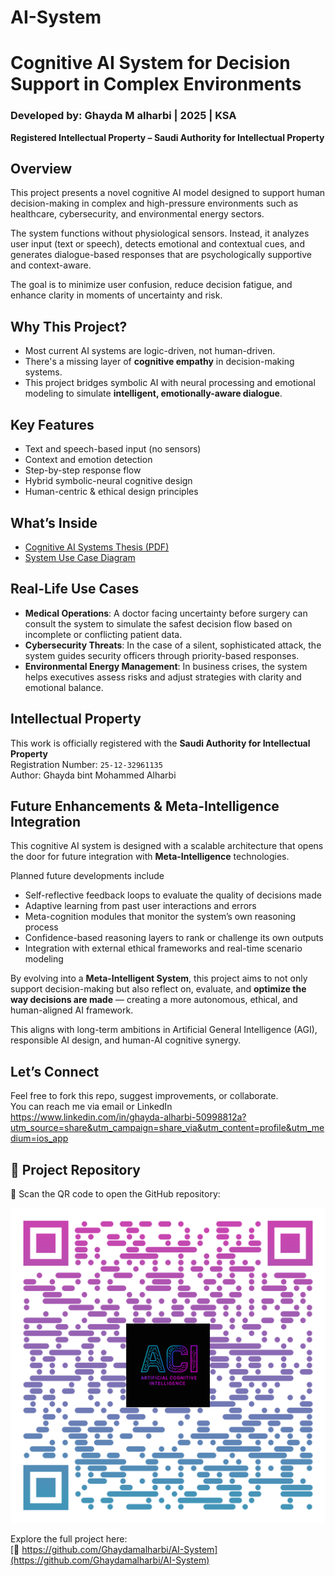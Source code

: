 # AI-System
#  Cognitive AI System for Decision Support in Complex Environments

### Developed by: Ghayda M alharbi | 2025 | KSA  
**Registered Intellectual Property – Saudi Authority for Intellectual Property**



##  Overview

This project presents a novel cognitive AI model designed to support human decision-making in complex and high-pressure environments such as healthcare, cybersecurity, and environmental energy sectors.  

The system functions without physiological sensors. Instead, it analyzes user input (text or speech), detects emotional and contextual cues, and generates dialogue-based responses that are psychologically supportive and context-aware.

The goal is to minimize user confusion, reduce decision fatigue, and enhance clarity in moments of uncertainty and risk.



## Why This Project?

- Most current AI systems are logic-driven, not human-driven.
- There's a missing layer of **cognitive empathy** in decision-making systems.
- This project bridges symbolic AI with neural processing and emotional modeling to simulate **intelligent, emotionally-aware dialogue**.



##  Key Features

-  Text and speech-based input (no sensors)
-  Context and emotion detection
-  Step-by-step response flow
-  Hybrid symbolic-neural cognitive design
-  Human-centric & ethical design principles



##  What’s Inside

- [ Cognitive AI Systems Thesis (PDF)](https://github.com/Ghaydamalharbi/AI-System/blob/main/Cognitive%20AI%20systems%20thesis%20.pdf)
- [ System Use Case Diagram](https://github.com/Ghaydamalharbi/AI-System/blob/main/IMG_0923.jpeg)


##  Real-Life Use Cases

- **Medical Operations**: A doctor facing uncertainty before surgery can consult the system to simulate the safest decision flow based on incomplete or conflicting patient data.
- **Cybersecurity Threats**: In the case of a silent, sophisticated attack, the system guides security officers through priority-based responses.
- **Environmental Energy Management**: In business crises, the system helps executives assess risks and adjust strategies with clarity and emotional balance.


##  Intellectual Property

This work is officially registered with the **Saudi Authority for Intellectual Property**  
 Registration Number: `25-12-32961135`  
 Author: Ghayda bint Mohammed Alharbi


##  Future Enhancements & Meta-Intelligence Integration

This cognitive AI system is designed with a scalable architecture that opens the door for future integration with **Meta-Intelligence** technologies.

Planned future developments include

-   Self-reflective feedback loops to evaluate the quality of decisions made
-   Adaptive learning from past user interactions and errors
-   Meta-cognition modules that monitor the system’s own reasoning process
-   Confidence-based reasoning layers to rank or challenge its own outputs
-   Integration with external ethical frameworks and real-time scenario modeling

By evolving into a **Meta-Intelligent System**, this project aims to not only support decision-making but also reflect on, evaluate, and **optimize the way decisions are made** — creating a more autonomous, ethical, and human-aligned AI framework.

This aligns with long-term ambitions in Artificial General Intelligence (AGI), responsible AI design, and human-AI cognitive synergy.


##  Let’s Connect

Feel free to fork this repo, suggest improvements, or collaborate.  
You can reach me via email or LinkedIn https://www.linkedin.com/in/ghayda-alharbi-50998812a?utm_source=share&utm_campaign=share_via&utm_content=profile&utm_medium=ios_app


## 🔗 Project Repository

📎 Scan the QR code to open the GitHub repository:

![QR Code](IMG_0925.png)

Explore the full project here:  
[🔗 https://github.com/Ghaydamalharbi/AI-System](https://github.com/Ghaydamalharbi/AI-System)
